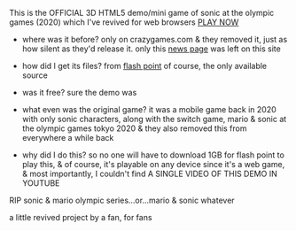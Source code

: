 This is the OFFICIAL 3D HTML5 demo/mini game of sonic at the olympic games (2020) which I've revived for web browsers
[PLAY NOW](https://neocharmy.github.io/sonic-2020/)

- where was it before?
only on crazygames.com
& they removed it, just as how silent as they'd release it.
only this [news page](https://developer.crazygames.com/blog/play-sonic-at-the-olympic-game)
 was left on this site

- how did I get its files?
from [flash point](https://flashpointarchive.org/downloads) of course, the only available source

- was it free? 
sure the demo was 

- what even was the original game?
it was a mobile game back in 2020 with only sonic characters, along with the switch game, mario & sonic at the olympic games tokyo 2020 & they also removed this from everywhere a while back

- why did I do this?
so no one will have to download 1GB for flash point to play this, & of course, it's playable on any device since it's a web game, & most importantly, 
I couldn't find A SINGLE VIDEO OF THIS DEMO IN YOUTUBE 

RIP sonic & mario olympic series...or...mario & sonic
whatever

a little revived project by a fan, for fans
